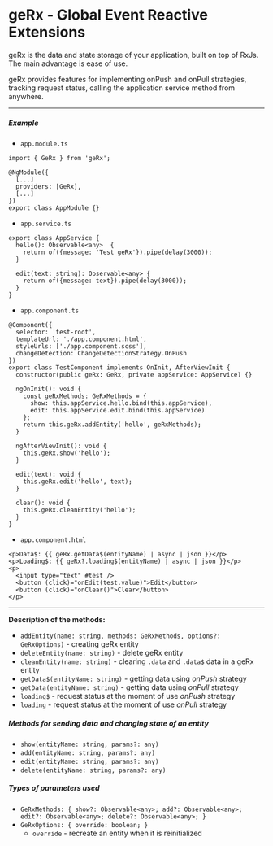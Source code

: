 # geRx - Global Event Reactive Extensions

geRx is the data and state storage of your application, built on top of RxJs. The main advantage is ease of use.

geRx provides features for implementing onPush and onPull strategies, tracking request status, calling the application service method from anywhere.

---

##### Example

- `app.module.ts`
```angular2
import { GeRx } from 'geRx';

@NgModule({
  [...]
  providers: [GeRx],
  [...]
})
export class AppModule {}
```


- `app.service.ts`
```angular2
export class AppService {
  hello(): Observable<any>  {
    return of({message: 'Test geRx'}).pipe(delay(3000));
  }

  edit(text: string): Observable<any> {
    return of({message: text}).pipe(delay(3000));
  }
}
```

- `app.component.ts`
```angular2
@Component({
  selector: 'test-root',
  templateUrl: './app.component.html',
  styleUrls: ['./app.component.scss'],
  changeDetection: ChangeDetectionStrategy.OnPush
})
export class TestComponent implements OnInit, AfterViewInit {
  constructor(public geRx: GeRx, private appService: AppService) {}

  ngOnInit(): void {
    const geRxMethods: GeRxMethods = {
      show: this.appService.hello.bind(this.appService),
      edit: this.appService.edit.bind(this.appService)
    };
    return this.geRx.addEntity('hello', geRxMethods);
  }

  ngAfterViewInit(): void {
    this.geRx.show('hello');
  }

  edit(text): void {
    this.geRx.edit('hello', text);
  }

  clear(): void {
    this.geRx.cleanEntity('hello');
  }
}
```

- `app.component.html`
```angular2html
<p>Data$: {{ geRx.getData$(entityName) | async | json }}</p>
<p>Loading$: {{ geRx?.loading$(entityName) | async | json }}</p>
<p>
  <input type="text" #test />
  <button (click)="onEdit(test.value)">Edit</button>
  <button (click)="onClear()">Clear</button>
</p>
```


---

**Description of the methods:**

- `addEntity(name: string, methods: GeRxMethods, options?: GeRxOptions)` -
  creating geRx entity
- `deleteEntity(name: string)` -
  delete geRx entity
- `cleanEntity(name: string)` - clearing `.data` and `.data$` data in a geRx entity
- `getData$(entityName: string)` - getting data using _onPush_ strategy
- `getData(entityName: string)` - getting data using _onPull_ strategy
- `loading$` - request status at the moment of use _onPush_ strategy
- `loading` - request status at the moment of use _onPull_ strategy

##### Methods for sending data and changing state of an entity

- `show(entityName: string, params?: any)`
- `add(entityName: string, params?: any)`
- `edit(entityName: string, params?: any)`
- `delete(entityName: string, params?: any)`

##### Types of parameters used

- `GeRxMethods: { show?: Observable<any>; add?: Observable<any>; edit?: Observable<any>; delete?: Observable<any>; }`
- `GeRxOptions: { override: boolean; }`
  - `override` - recreate an entity when it is reinitialized
